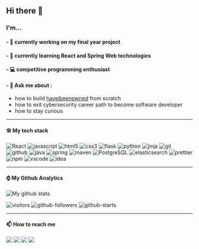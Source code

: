 ## Hi there 👋

### I'm...
#### - 🔭 currently working on my final year project 
#### - 🌱 currently learning React and Spring Web technologies
#### - 💻 competitive programming enthusiast
#### - 💬 Ask me about :
  - how to build [haveibeenpwned](https://haveibeenpwned.com) from scratch
  - how to exit cybersecurity career path to become software developer
  - how to stay curious

---

#### 🛠 My tech stack
<p align?"center">
  <img alt="React" src="https://img.shields.io/badge/-React-45b8d8?style=flat-square&logo=react&logoColor=white" />
  <img alt="javascript" src="https://img.shields.io/badge/-Javascript-F7DF1E?logo=javascript&style=flat-square&logoColor=black" />
  <img alt="html5" src="https://img.shields.io/badge/-HTML5-E34F26?style=flat-square&logo=html5&logoColor=white" />
  <img alt="css3" src="https://img.shields.io/badge/-CSS3-blue?logo=css3&style=flat-square&logoColor=white" />
  <img alt="flask" src="https://img.shields.io/badge/-Flask-black?style=flat-square&logo=flask" />
  <img alt="python" src="https://img.shields.io/badge/-Python-3776AB?logo=python&style=flat-square&logoColor=white" />
  <img alt="jinja" src="https://img.shields.io/badge/-Jinja2-B41717?logo=jinja&style=flat-square" />
  <img alt="git" src="https://img.shields.io/badge/-Git-F05032?style=flat-square&logo=git&logoColor=white" />
  <img alt="github" src="https://img.shields.io/badge/-Github-181717?logo=github&style=flat-square" />
  <img alt="java" src="https://img.shields.io/badge/-Java-007396?logo=java&style=flat-square&logoColor=white" />
  <img alt="spring" src="https://img.shields.io/badge/-Spring-6DB33F?logo=spring&style=flat-square&logoColor=white" />
  <img alt="maven" src="https://img.shields.io/badge/-Maven-C71A36?logo=apache-maven&style=flat-square" />
  <img alt="PostgreSQL" src="https://img.shields.io/badge/-PostgreSQL-336791?logo=postgresql&style=flat-square&logoColor=white" />
  <img alt="elasticsearch" src="https://img.shields.io/badge/-Elasticsearch-005571?logo=elasticsearch&style=flat-square&logoColor=white" />
  <img alt="prettier" src="https://img.shields.io/badge/-Prettier-F7B93E?logo=prettier&style=flat-square&logoColor=black" />
  <img alt="npm" src="https://img.shields.io/badge/-npm-CB3837?logo=npm&style=flat-square" />
  <img alt="vscode" src="https://img.shields.io/badge/-VSCode-007ACC?logo=visual-studio-code&style=flat-square" />
  <img alt="idea" src="https://img.shields.io/badge/-Idea-000000?logo=intellij-idea&style=flat-square" />
</p>

---

#### ⌚ My Github Analytics

![My github stats](https://github-readme-stats.vercel.app/api?username=halitiince&show_icons=true&theme=radical)

![visitors](https://visitor-badge.glitch.me/badge?page_id=halitiince.halitiince)
![github-followers](https://img.shields.io/github/followers/halitiince?style=social)
![github-starts](https://img.shields.io/github/stars/halitiince?affiliations=OWNER%2CCOLLABORATOR&style=social)

---

#### 📫 How to reach me

<p>
  <a href="https://twitter.com/halitiince"><img src="https://img.shields.io/badge/-Twitter-1DA1F2?logo=twitter&logoColor=white"/></a>
  <a href="https://www.hackerrank.com/halitiince"><img src="https://img.shields.io/badge/-Hackerrank-2EC866?logo=hackerrank&logoColor=white"/></a>
  <a href="https://www.linkedin.com/in/halit-ince-84482a148/"><img src="https://img.shields.io/badge/-LinkedIn-0077B5?logo=linkedin&logoColor=white"/></a>
  <a href="https://www.instagram.com/halitiince/"><img src="https://img.shields.io/badge/-Instagram-E4405F?logo=instagram&logoColor=white"/></a>
</p>
